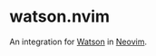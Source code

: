 # watson.nvim

An integration for [Watson](https://tailordev.github.io/Watson/) in
[Neovim](https://neovim.io/).
